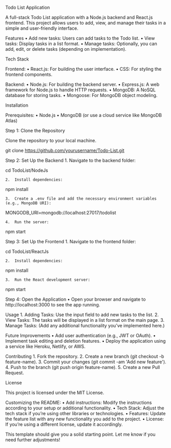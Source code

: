 Todo List Application

A full-stack Todo List application with a Node.js backend and React.js frontend. This project allows users to add, view, and manage their tasks in a simple and user-friendly interface.

Features
	•	Add new tasks: Users can add tasks to the Todo list.
	•	View tasks: Display tasks in a list format.
	•	Manage tasks: Optionally, you can add, edit, or delete tasks (depending on implementation).

Tech Stack

Frontend:
	•	React.js: For building the user interface.
	•	CSS: For styling the frontend components.

Backend:
	•	Node.js: For building the backend server.
	•	Express.js: A web framework for Node.js to handle HTTP requests.
	•	MongoDB: A NoSQL database for storing tasks.
	•	Mongoose: For MongoDB object modeling.

Installation

Prerequisites:
	•	Node.js
	•	MongoDB (or use a cloud service like MongoDB Atlas)

Step 1: Clone the Repository

Clone the repository to your local machine.

git clone https://github.com/yourusername/Todo-List.git

Step 2: Set Up the Backend
	1.	Navigate to the backend folder:

cd TodoList/NodeJs


	2.	Install dependencies:

npm install


	3.	Create a .env file and add the necessary environment variables (e.g., MongoDB URI):

MONGODB_URI=mongodb://localhost:27017/todolist


	4.	Run the server:

npm start



Step 3: Set Up the Frontend
	1.	Navigate to the frontend folder:

cd TodoList/ReactJs


	2.	Install dependencies:

npm install


	3.	Run the React development server:

npm start



Step 4: Open the Application
	•	Open your browser and navigate to http://localhost:3000 to see the app running.

Usage
	1.	Adding Tasks: Use the input field to add new tasks to the list.
	2.	View Tasks: The tasks will be displayed in a list format on the main page.
	3.	Manage Tasks: (Add any additional functionality you’ve implemented here.)

Future Improvements
	•	Add user authentication (e.g., JWT or OAuth).
	•	Implement task editing and deletion features.
	•	Deploy the application using a service like Heroku, Netlify, or AWS.

Contributing
	1.	Fork the repository.
	2.	Create a new branch (git checkout -b feature-name).
	3.	Commit your changes (git commit -am 'Add new feature').
	4.	Push to the branch (git push origin feature-name).
	5.	Create a new Pull Request.

License

This project is licensed under the MIT License.

Customizing the README:
	•	Add instructions: Modify the instructions according to your setup or additional functionality.
	•	Tech Stack: Adjust the tech stack if you’re using other libraries or technologies.
	•	Features: Update the feature list with any new functionality you add to the project.
	•	License: If you’re using a different license, update it accordingly.

This template should give you a solid starting point. Let me know if you need further adjustments!
